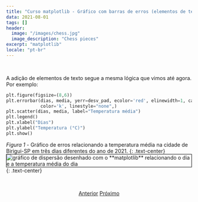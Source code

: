 ```yaml
---
title: "Curso matplotlib - Gráfico com barras de erros (elementos de texto)"
data: 2021-08-01
tags: []
header:
  image: "/images/chess.jpg"
  image_description: "Chess pieces"
excerpt: "matplotlib"
locale: "pt-br"
---
```


<br>

A adição de elementos de texto segue a mesma lógica que vimos até agora. Por exemplo:

```python
plt.figure(figsize=(8,6))
plt.errorbar(dias, media, yerr=desv_pad, ecolor='red', elinewidth=1, capsize=5, capthick=1,
             color='k', linestyle="none",)
plt.scatter(dias, media, label="Temperatura média")
plt.legend()
plt.xlabel("Dias")
plt.ylabel("Temperatura (°C)")
plt.show()
```

*Figura 1* - Gráfico de erros relacionando a temperatura média na cidade de Birigui-SP em três dias diferentes do ano de 2021.
{: .text-center}
<img style="border: solid 1px black" src="{{ site.url }}{{ site.baseurl }}/images/curso-matplotlib/grafico-erros/32/grafico-erros-01.png" alt="gráfico de dispersão desenhado com o **matplotlib** relacionando o dia e a temperatura média do dia" >
{: .text-center}

<br>



<p style="text-align: center">
  <a href="/Curso-matplotlib-31" class="btn btn--success">Anterior</a>
  <a href="/Curso-matplotlib-33" class="btn btn--success">Próximo</a>
</p>
